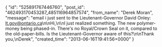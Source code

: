  {
   "id": "525891767446760",
   "post_id": "462493170453287_485116964857574",
   "from_name": "Derek Moran",
   "message": "email i just sent to the Lieutenant-Governor David Onley: lt.gov@ontario.ca\n\nHi,\n\nI just realized something. The new polymer-money being phased-in. There's no Royal/Crown Seal on it, compared to the old-paper-bills. Is the Lieutenant-Governor aware of this?\n\nThank you,\nDerek",
   "created_time": "2013-06-16T19:41:56+0000"
 }
